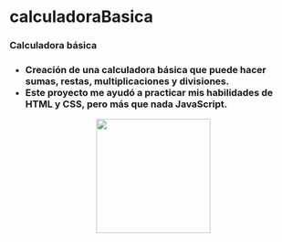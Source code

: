 # calculadoraBasica

<h3> Calculadora básica <h3>

- Creación de una calculadora básica que puede hacer sumas, restas, multiplicaciones y divisiones.
- Este proyecto me ayudó a practicar mis habilidades de HTML y CSS, pero más que nada JavaScript.

<p align="center"> 
    <img  src="https://imagizer.imageshack.com/img923/8238/XDbac4.gif" width="200" heigth="350">
</p>
